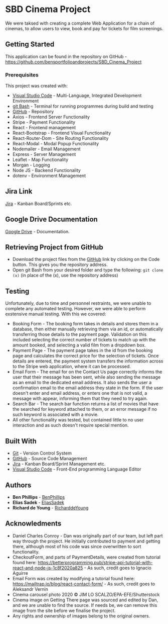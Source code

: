 # SBD Cinema Project
We were taksed with creating a complete Web Application for a chain of cinemas, to allow users to view, book and pay for tickets for film screenings.

## Getting Started
This application can be found in the repository on GitHub - https://github.com/bensportfolioandprojects/SBD_Cinema_Project

### Prerequisites
This project was created with:
* [Visual Studio Code](https://code.visualstudio.com/download) - Multi-Language, Integrated Development Environment
* [git Bash](https://git-scm.com/) - Terminal for running programmes during build and testing
* [GitHub](https://github.com/) - Repository
* Axios - Frontend Server Functionality
* Stripe - Payment Functionality
* React - Frontend management
* React-Bootstrap - Frontend Visual Functionality
* React-Router-Dom - Site Routing Functionality
* React-Modal - Modal Popup Functionality
* Nodemailer - Email Management
* Express - Server Management
* Leaflet - Map Functionality
* Morgan - Logging
* Node JS - Backend Functionality
* dotenv - Environment Management

## Jira Link
[Jira](https://pezantish.atlassian.net/browse/SBD) - Kanban Board/Sprints etc.

## Google Drive Documentation
[Google Drive](https://drive.google.com/drive/folders/15DeymIyhmH3LW9Q5rNr97UYiJK53QdZ1?ths=true) - Documentation.

## Retrieving Project from GitHub
* Download the project files from the [GitHub](https://github.com/bensportfolioandprojects/SBD_Cinema_Project) link by clicking on the Code button. This gives you the repository address.
* Open git Bash from your desired folder and type the following:
          ```git clone (x)``` (in place of the (x), use the repository address)

## Testing
Unfortunately, due to time and personnel restraints, we were unable to complete any automated testing. However, we were able to perform exstensive manual testing. With this we covered:
* Booking Form - The booking form takes in details and stores them in a database, then either manually retrieving them via an id, or automatically transferring those details to the payment page. Validation on this included selecting the correct number of tickets to match up with the amount booked, and selecting a valid film from a dropdown box.
* Payment Page - The payment page takes in the id from the booking page and calculates the correct price for the selection of tickets. Once details are entered, the payment system transfers the information across to the Stripe web application, where it can be processed.
* Email Form - The email for on the Contact Us page correctly informs the user that their message has been sent, while also sending the message as an email to the dedicated email address. It also sends the user a confirmation email to the email address they state in the form. If the user doesn't enter and email address, or enters one that is not valid, a message with appear, informing them that they need to try again.
* Search Bar - The search bar function returns a list of movies that have the searched for keyword attached to them, or an error message if no such keyword is associated with a movie.
* All other functionality was tested, but contained little to no user interaction and as such doesn't require special mention.

## Built With
* [Git](https://git-scm.com/) - Version Control System
* [GitHub](https://github.com/) - Source Code Management
* [Jira](https://start.atlassian.com/) - Kanban Board/Sprint Management etc.
* [Visual Studio Code](https://code.visualstudio.com/download/) - Front-End programming Language Editor

## Authors
* **Ben Phillips** - [BenPhillips](https://github.com/bensportfolioandprojects)
* **Elias Sadek** - [EliasSadek](https://github.com/pezantish)
* **Richard de Young** - [RicharddeYoung](https://github.com/RicharddeYoung)

## Acknowledments
* Daniel Charles Conroy - Dan was originally part of our team, but left part way through the project. He initially contributed to payment and getting there, although most of his code was since overwritten to sort functionality. 
* CheckoutForm, and parts of PaymentDetails, were created from tutorial found here: https://betterprogramming.pub/stripe-api-tutorial-with-react-and-node-js-1c8f2020a825 - As such, credit goes to Ignacio Aguirre
* Email Form was created by modifying a tutorial found here: https://mailtrap.io/blog/react-contact-form/ - As such, credit goes to Aleksandr Vernin
* Cinema carousel photo 2020 © JIM LO SCALZO/EPA-EFE/Shutterstock
* Cinema image on Getting There page was sourced and edited by Dan, and we are unable to find the source. If needs be, we can remove this image from the site before we finalise the project.
* Any rights and ownership of images belong to the original owners. 
